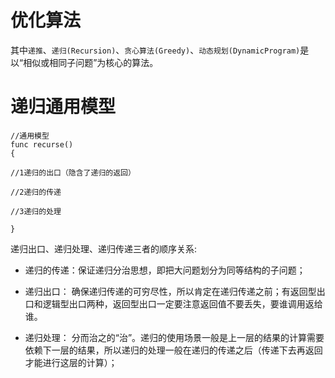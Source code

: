 # 优化算法

其中`递推`、`递归(Recursion)`、`贪心算法(Greedy)`、`动态规划(DynamicProgram)`是以“相似或相同子问题”为核心的算法。

# 递归通用模型

```
//通用模型
func recurse()
{

//1递归的出口（隐含了递归的返回）

//2递归的传递

//3递归的处理

}
```

递归出口、递归处理、递归传递三者的顺序关系:

- 递归的传递：保证递归分治思想，即把大问题划分为同等结构的子问题；

- 递归出口：
确保递归传递的可穷尽性，所以肯定在递归传递之前；有返回型出口和逻辑型出口两种，返回型出口一定要注意返回值不要丢失，要谁调用返给谁。

- 递归处理：
分而治之的“治”。递归的使用场景一般是上一层的结果的计算需要依赖下一层的结果，所以递归的处理一般在递归的传递之后（传递下去再返回才能进行这层的计算）；